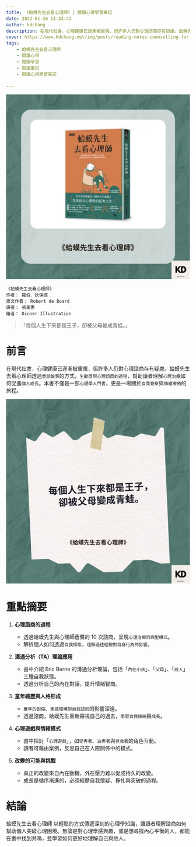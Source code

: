 ```yaml
---
title: 《蛤蟆先生去看心理師》| 閱讀心得學習筆記
date: 2022-01-26 11:33:41
author: kdchang
description: 在現代社會，心理健康已逐漸被重視，但許多人仍對心理諮商存有疑慮。蛤蟆先生去看心理師透過`童話故事`的方式，`生動展現心理諮商的過程`，幫助讀者理解`心理治療`如何促進`個人成長`。本書不僅是一部`心理學入門書`，更是一場關於`自我覺察`與`情緒療癒`的旅程。
cover: https://www.kdchang.net/img/posts/reading-notes-counselling-for-roads-a-psychological-adventure-1.jpg
tags: 
    - 蛤蟆先生去看心理師
    - 閱讀心得
    - 閱讀學習
    - 閱讀筆記
    - 閱讀心得學習筆記

---
```


![](img/posts/reading-notes-counselling-for-roads-a-psychological-adventure-1.jpg)

```
《蛤蟆先生去看心理師》
作者： 羅伯．狄保德  
原文作者： Robert de Board
譯者： 張美惠
繪者： Dinner Illustration
```

> 「每個人生下來都是王子，卻被父母變成青蛙。」

# 前言
在現代社會，心理健康已逐漸被重視，但許多人仍對心理諮商存有疑慮。蛤蟆先生去看心理師透過`童話故事`的方式，`生動展現心理諮商的過程`，幫助讀者理解`心理治療`如何促進`個人成長`。本書不僅是一部`心理學入門書`，更是一場關於`自我覺察`與`情緒療癒`的旅程。

![](img/posts/reading-notes-counselling-for-roads-a-psychological-adventure-2.jpg)

# 重點摘要
1. **心理諮商的過程**  
   - 透過蛤蟆先生與心理師蒼鷺的 10 次諮商，呈現`心理治療的典型模式`。  
   - 解析個人如何透過`自我探索`，`理解過往經驗對自身行為的影響`。

2. **溝通分析（TA）理論應用**  
   - 書中介紹 Eric Berne 的溝通分析理論，包括「`內在小孩`」、「`父母`」、「`成人`」三種自我狀態。  
   - 透過分析自己的內在對話，提升情緒智商。

3. **童年經歷與人格形成**  
   - `童年的創傷`、`家庭環境對自我認同`的影響深遠。  
   - 透過諮商，蛤蟆先生重新審視自己的過去，`學習自我接納`與`成長`。

4. **心理遊戲與情緒模式**  
   - 書中探討「`心理遊戲`」，如`受害者`、`迫害者`與`拯救者`的角色互動。  
   - 讀者可藉由案例，反思自己在人際關係中的模式。

5. **改變的可能與挑戰**  
   - 真正的改變來自內在動機，外在壓力難以促成持久的改變。  
   - 成長是循序漸進的，必須經歷自我懷疑、掙扎與突破的過程。

# 結論
蛤蟆先生去看心理師 以輕鬆的方式傳遞深刻的心理學知識，讓讀者理解諮商如何幫助個人突破心理困境。無論是對心理學感興趣，或是想尋找內心平衡的人，都能在書中找到共鳴，並學習如何更好地理解自己與他人。
